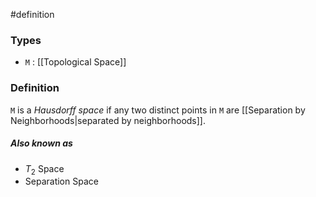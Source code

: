 #definition
### Types
- `M` : [[Topological Space]]
### Definition
`M` is a *Hausdorff space* if any two distinct points in `M` are [[Separation by Neighborhoods|separated by neighborhoods]]. 
##### Also known as
- $T_2$ Space
- Separation Space 
